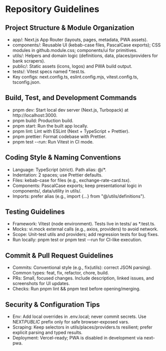 # Repository Guidelines

## Project Structure & Module Organization

- app/: Next.js App Router (layouts, pages, metadata, PWA assets).
- components/: Reusable UI (kebab-case files, PascalCase exports); CSS modules in github.module.css; components/ui for primitives.
- utils/: Helpers and domain logic (definitions, data, places/providers for bank scrapers).
- public/: Static assets (icons, logos) and PWA build output.
- tests/: Vitest specs named \*.test.ts.
- Key configs: next.config.ts, eslint.config.mjs, vitest.config.ts, tsconfig.json.

## Build, Test, and Development Commands

- pnpm dev: Start local dev server (Next.js, Turbopack) at http://localhost:3000.
- pnpm build: Production build.
- pnpm start: Run the built app locally.
- pnpm lint: Lint with ESLint (Next + TypeScript + Prettier).
- pnpm prettier: Format codebase with Prettier.
- pnpm test --run: Run Vitest in CI mode.

## Coding Style & Naming Conventions

- Language: TypeScript (strict). Path alias: @/\*.
- Indentation: 2 spaces; use Prettier defaults.
- Files: kebab-case for files (e.g., exchange-rate-card.tsx).
- Components: PascalCase exports; keep presentational logic in components/, data/utility in utils/.
- Imports: prefer alias (e.g., import {...} from "@/utils/definitions").

## Testing Guidelines

- Framework: Vitest (node environment). Tests live in tests/ as \*.test.ts.
- Mocks: vi.mock external calls (e.g., axios, providers) to avoid network.
- Scope: Unit-test utils and providers; add regression tests for bug fixes.
- Run locally: pnpm test or pnpm test --run for CI-like execution.

## Commit & Pull Request Guidelines

- Commits: Conventional style (e.g., fix(utils): correct JSON parsing). Common types: feat, fix, refactor, chore, build.
- PRs: Small, focused changes. Include description, linked issues, and screenshots for UI updates.
- Checks: Run pnpm lint && pnpm test before opening/merging.

## Security & Configuration Tips

- Env: Add local overrides in .env.local; never commit secrets. Use NEXT*PUBLIC* prefix only for safe browser-exposed vars.
- Scraping: Keep selectors in utils/places/providers.ts resilient; prefer explicit parsing and typed results.
- Deployment: Vercel-ready; PWA is disabled in development via next-pwa.
